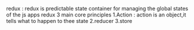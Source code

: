 redux : redux is predictable state container for managing the global states of the js apps
 redux 3 main core principles
 1.Action : action is an object,it tells what to happen to thee state
 2.reducer
 3.store